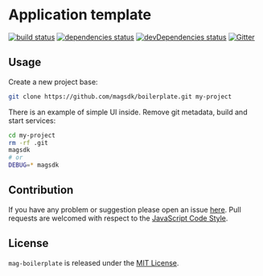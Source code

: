 Application template
====================

[![build status](https://img.shields.io/travis/magsdk/boilerplate.svg?style=flat-square)](https://travis-ci.org/magsdk/boilerplate)
[![dependencies status](https://img.shields.io/david/magsdk/boilerplate.svg?style=flat-square)](https://david-dm.org/magsdk/boilerplate)
[![devDependencies status](https://img.shields.io/david/dev/magsdk/boilerplate.svg?style=flat-square)](https://david-dm.org/magsdk/boilerplate?type=dev)
[![Gitter](https://img.shields.io/badge/gitter-join%20chat-blue.svg?style=flat-square)](https://gitter.im/DarkPark/magsdk)


## Usage ##

Create a new project base:

```bash
git clone https://github.com/magsdk/boilerplate.git my-project
```

There is an example of simple UI inside.
Remove git metadata, build and start services:

```bash
cd my-project
rm -rf .git
magsdk
# or
DEBUG=* magsdk
```

## Contribution ##

If you have any problem or suggestion please open an issue [here](https://github.com/magsdk/boilerplate/issues).
Pull requests are welcomed with respect to the [JavaScript Code Style](https://github.com/DarkPark/jscs).


## License ##

`mag-boilerplate` is released under the [MIT License](license.md).
